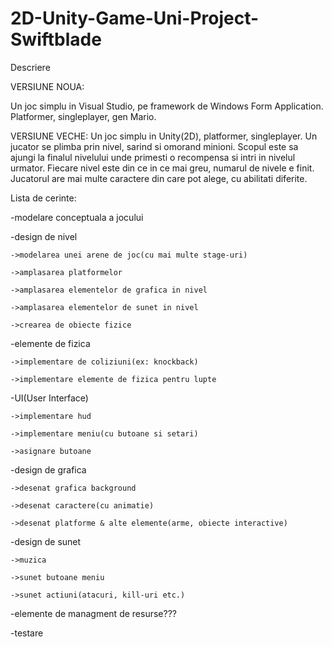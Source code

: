 # 2D-Unity-Game-Uni-Project-Swiftblade
Descriere

VERSIUNE NOUA:

Un joc simplu in Visual Studio, pe framework de Windows Form Application. Platformer, singleplayer, gen Mario.

VERSIUNE VECHE:
Un joc simplu in Unity(2D), platformer, singleplayer. Un jucator se plimba prin nivel, sarind si omorand minioni. Scopul este sa ajungi la finalul nivelului unde primesti o recompensa si intri in nivelul urmator. Fiecare nivel este din ce in ce mai greu, numarul de nivele e finit. Jucatorul are mai multe caractere din care pot alege, cu abilitati diferite.

Lista de cerinte:

-modelare conceptuala a jocului

-design de nivel

	->modelarea unei arene de joc(cu mai multe stage-uri)
	
	->amplasarea platformelor
	
	->amplasarea elementelor de grafica in nivel
	
	->amplasarea elementelor de sunet in nivel
	
	->crearea de obiecte fizice
	
-elemente de fizica

	->implementare de coliziuni(ex: knockback)
	
	->implementare elemente de fizica pentru lupte
	
-UI(User Interface)

	->implementare hud
	
	->implementare meniu(cu butoane si setari)
	
	->asignare butoane
	
-design de grafica

	->desenat grafica background
	
	->desenat caractere(cu animatie)
	
	->desenat platforme & alte elemente(arme, obiecte interactive)
	
-design de sunet

	->muzica
	
	->sunet butoane meniu
	
	->sunet actiuni(atacuri, kill-uri etc.)
	
-elemente de managment de resurse???

-testare
